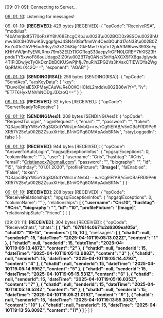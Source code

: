 [09: 01: 09]:
Connecting to Server...

[09: 01: 10]:
Connected!

[09: 01: 10]:
Listening for messages!

[09: 01: 10]:
**[RECEIVED]**: 429 bytes
[RECEIVED]: {
  "opCode": "ReceiveRSA",
  "modulus": "4bAfmrjkdf5T70oFzKY8h/68EhcgCKpJ\u002B\u002BOD0x98SO\u002BhUmw46X4H0WwiKSvgqpfgeJ4SN4r08affmnVn4Ced3Ouhd17oN38\u002B0ZKoZo01cG5VPEbuA6syZ53x2Ok8bjr1GkFMwT7VpfnT2plrAfM8lww393SnFgKHHVW/jmFyEWLRmx79m3ZEIZrTlCGReqS33acpy1rGFN0LGREY7hKlSZ3HpnduTY5xwoF86ouUdagpZiZ0t\u002BT7qOANc/5nHqAXCX5FX8qaJgIyydu4TiPI3DwjycTyOkDxnDbBCKUSwPjhfjJ7nuRlhZPG2Vs3hXaxCTlEWQYa2WgGpRMAL/X42Q==",
  "exponent": "AQAB"
}

[09: 01: 10]:
**[SENDING(RSA)]**: 256 bytes
[SENDING(RSA)]: {
  "opCode": "SendAes",
  "aesKeyData": {
    "key": "DuvoIQyIalE5XPMayEAuWJReO0XOHCIdL2mdd\u002B86w1Y=",
    "iv": "ET7T6HyxMNVhNODgJ3XzoQ=="
  }
}

[09: 01: 10]:
**[RECEIVED]**: 32 bytes
[RECEIVED]: {
  "opCode": "ServerReadyToReceive"
}

[09: 01: 10]:
**[SENDING(Aes)]**: 208 bytes
[SENDING(Aes)]: {
  "opCode": "RequestToLogin",
  "loginRequest": {
    "email": "",
    "password": "",
    "token": "Q3Jpc3RpYW5vY3g3QGdtYWlsLmNvbQ==eJrCg9lEfAB/v5nCBaFRD9Pe9XR57V25x\u002BZZsuxXtHjoLB1nVQPq6OMApAdoBRNv",
    "stayLoggedIn": false
  }
}

[09: 01: 10]:
**[RECEIVED]**: 944 bytes
[RECEIVED]: {
  "opCode": "AnswerToAutoLogin",
  "npgsqlExceptionInfos": {
    "npgsqlExceptions": 0,
    "columnName": ""
  },
  "user": {
    "username": "Cris",
    "hashtag": "#Cris",
    "email": "Cristianocx7@gmail.com",
    "password": "",
    "biography": "",
    "id": "15",
    "birthday": "01.01.2020",
    "profilePicture": "**[Image]**",
    "faEnabled": "False",
    "token": "Q3Jpc3RpYW5vY3g3QGdtYWlsLmNvbQ==eJrCg9lEfAB/v5nCBaFRD9Pe9XR57V25x\u002BZZsuxXtHjoLB1nVQPq6OMApAdoBRNv"
  }
}

[09: 01: 10]:
**[RECEIVED]**: 208 bytes
[RECEIVED]: {
  "opCode": "ReceiveRelationships",
  "npgsqlExceptionInfos": {
    "npgsqlExceptions": 0,
    "columnName": ""
  },
  "relationships": **[
    {
      "username": "Cris10",
      "hashtag": "#Cris",
      "biography": "",
      "id": "10",
      "profilePicture": "[Image]**",
      "relationshipState": "Friend"
    }
  ]
}

[09: 01: 11]:
**[RECEIVED]**: 304 bytes
[RECEIVED]: {
  "opCode": "ReceiveChats",
  "chats": **[
    {
      "id": "67f814c0b71c2d6309ea105a",
      "chatID": "10-15",
      "members": [
        15,
        10
      ]**,
      "messages": **[
        {
          "chatId": null,
          "senderId": 15,
          "dateTime": "2025-04-10T19:05:13.022Z",
          "content": "1"
        },
        {
          "chatId": null,
          "senderId": 15,
          "dateTime": "2025-04-10T19:05:13.487Z",
          "content": "2"
        },
        {
          "chatId": null,
          "senderId": 15,
          "dateTime": "2025-04-10T19:05:13.988Z",
          "content": "3"
        },
        {
          "chatId": null,
          "senderId": 15,
          "dateTime": "2025-04-10T19:05:14.479Z",
          "content": "4"
        },
        {
          "chatId": null,
          "senderId": 15,
          "dateTime": "2025-04-10T19:05:14.995Z",
          "content": "5"
        },
        {
          "chatId": null,
          "senderId": 15,
          "dateTime": "2025-04-10T19:05:15.531Z",
          "content": "6"
        },
        {
          "chatId": null,
          "senderId": 15,
          "dateTime": "2025-04-10T19:05:16.035Z",
          "content": "7"
        },
        {
          "chatId": null,
          "senderId": 15,
          "dateTime": "2025-04-10T19:05:16.524Z",
          "content": "8"
        },
        {
          "chatId": null,
          "senderId": 15,
          "dateTime": "2025-04-10T19:05:21.019Z",
          "content": "9"
        },
        {
          "chatId": null,
          "senderId": 15,
          "dateTime": "2025-04-10T19:13:55.303Z",
          "content": "10"
        },
        {
          "chatId": null,
          "senderId": 15,
          "dateTime": "2025-04-10T19:13:56.809Z",
          "content": "11"
        }
      ]**
    }
  ]
}

